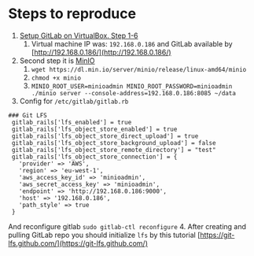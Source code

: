 # Steps to reproduce

1. [Setup GitLab on VirtualBox. Step 1-6](https://embeddedinventor.com/complete-guide-to-setting-up-gitlab-locally-on-mac/#Things_you_will_need)
   1. Virtual machine IP was: `192.168.0.186` and GitLab available by [http://192.168.0.186/](http://192.168.0.186/)
2. Second step it is [MinIO](https://min.io/)
   1. `wget https://dl.min.io/server/minio/release/linux-amd64/minio`
   2. `chmod +x minio`
   3. `MINIO_ROOT_USER=minioadmin MINIO_ROOT_PASSWORD=minioadmin ./minio server --console-address=192.168.0.186:8085 ~/data`
3. Config for `/etc/gitlab/gitlab.rb`
```
### Git LFS
 gitlab_rails['lfs_enabled'] = true
 gitlab_rails['lfs_object_store_enabled'] = true
 gitlab_rails['lfs_object_store_direct_upload'] = true
 gitlab_rails['lfs_object_store_background_upload'] = false
 gitlab_rails['lfs_object_store_remote_directory'] = "test"
 gitlab_rails['lfs_object_store_connection'] = {
   'provider' => 'AWS',
   'region' => 'eu-west-1',
   'aws_access_key_id' => 'minioadmin',
   'aws_secret_access_key' => 'minioadmin',
   'endpoint' => 'http://192.168.0.186:9000',
   'host' => '192.168.0.186',
   'path_style' => true
 }
```
And reconfigure gitlab `sudo gitlab-ctl reconfigure`
4. After creating and pulling GitLab repo you should initialize `lfs` by this tutorial [https://git-lfs.github.com/](https://git-lfs.github.com/)